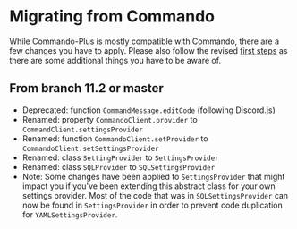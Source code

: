 # Migrating from Commando
While Commando-Plus is mostly compatible with Commando, there are a few changes you have to apply.
Please also follow the revised [first steps](https://archomeda.github.io/discord.js-commando-plus/#/docs/commando-plus/master/general/first-steps) as there are some additional things you have to be aware of.

## From branch 11.2 or master
- Deprecated: function `CommandMessage.editCode` (following Discord.js)
- Renamed: property `CommandoClient.provider` to `CommandClient.settingsProvider`
- Renamed: function `CommandoClient.setProvider` to `CommandoClient.setSettingsProvider`
- Renamed: class `SettingProvider` to `SettingsProvider`
- Renamed: class `SQLProvider` to `SQLSettingsProvider`
- Note: Some changes have been applied to `SettingsProvider` that might impact you if you've been extending this abstract class for your own settings provider.
  Most of the code that was in `SQLSettingsProvider` can now be found in `SettingsProvider` in order to prevent code duplication for `YAMLSettingsProvider`.

